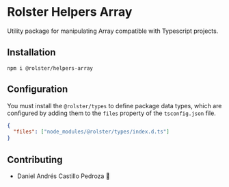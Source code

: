 # Rolster Helpers Array

Utility package for manipulating Array compatible with Typescript projects.

## Installation

```
npm i @rolster/helpers-array
```

## Configuration

You must install the `@rolster/types` to define package data types, which are configured by adding them to the `files` property of the `tsconfig.json` file.

```json
{
  "files": ["node_modules/@rolster/types/index.d.ts"]
}
```

## Contributing

- Daniel Andrés Castillo Pedroza :rocket:
